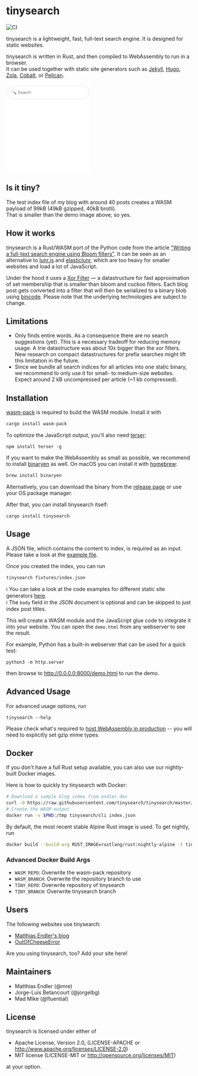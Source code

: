 # tinysearch

![CI](https://github.com/mre/tinysearch/workflows/CI/badge.svg)

tinysearch is a lightweight, fast, full-text search engine. It is designed for static websites.

tinysearch is written in Rust, and then compiled to WebAssembly to run in a browser.  
It can be used together with static site generators such as [Jekyll](https://jekyllrb.com/),
[Hugo](https://gohugo.io/), [Zola](https://www.getzola.org/),
[Cobalt](https://github.com/cobalt-org/cobalt.rs), or [Pelican](https://getpelican.com).

![Demo](tinysearch.gif)

## Is it tiny?

The test index file of my blog with around 40 posts creates a WASM payload of 99kB (49kB gzipped, 40kB brotli).  
That is smaller than the demo image above; so yes.

## How it works

tinysearch is a Rust/WASM port of the Python code from the article ["Writing a full-text
search engine using Bloom filters"](https://www.stavros.io/posts/bloom-filter-search-engine/).
It can be seen as an alternative to [lunr.js](https://lunrjs.com/) and
[elasticlunr](http://elasticlunr.com/), which are too heavy for smaller websites and
load a lot of JavaScript.

Under the hood it uses a [Xor Filter](https://arxiv.org/abs/1912.08258) &mdash; a
datastructure for fast approximation of set membership that is smaller than
bloom and cuckoo filters. Each blog post gets converted into a filter that will
then be serialized to a binary blob using
[bincode](https://github.com/bincode-org/bincode). Please note that the
underlying technologies are subject to change.

## Limitations

- Only finds entire words. As a consequence there are no search
  suggestions (yet). This is a necessary tradeoff for reducing memory usage. A
  trie datastructure was about 10x bigger than the xor filters. New research on
  compact datastructures for prefix searches might lift this limitation in the
  future.
- Since we bundle all search indices for all articles into one static binary, we
  recommend to only use it for small- to medium-size websites. Expect around 2 kB
  uncompressed per article (~1 kb compressed).

## Installation

[wasm-pack](https://rustwasm.github.io/wasm-pack/) is required to build the WASM
module. Install it with

```sh
cargo install wasm-pack
```

To optimize the JavaScript output, you'll also need
[terser](https://github.com/terser/terser):

```
npm install terser -g
```

If you want to make the WebAssembly as small as possible, we recommend to
install [binaryen](https://github.com/WebAssembly/binaryen) as well. On macOS
you can install it with [homebrew](https://brew.sh/):

```sh
brew install binaryen
```

Alternatively, you can download the binary from the [release
page](https://github.com/WebAssembly/binaryen/releases) or use your OS package
manager.

After that, you can install tinysearch itself:

```
cargo install tinysearch
```

## Usage

A JSON file, which contains the content to index, is required as an input.
Please take a look at the [example file](fixtures/index.json).

Once you created the index, you can run

```
tinysearch fixtures/index.json
```

ℹ️ You can take a look at the code examples for different static site generators [here](https://github.com/mre/tinysearch/tree/master/howto).  
ℹ️ The `body` field in the JSON document is optional and can be skipped to just index post titles.

This will create a WASM module and the JavaScript glue code to integrate it into
your website. You can open the `demo.html` from any webserver to see the
result.

For example, Python has a built-in webserver that can be used for a quick test:

```
python3 -m http.server
```

then browse to http://0.0.0.0:8000/demo.html to run the demo.

## Advanced Usage

For advanced usage options, run

```
tinysearch --help
```

Please check what's required to [host WebAssembly in production](https://rustwasm.github.io/book/reference/deploying-to-production.html) -- you will need to explicitly set gzip mime types.

## Docker

If you don't have a full Rust setup available, you can also use our nightly-built Docker images.

Here is how to quickly try tinysearch with Docker:

```sh
# Download a sample blog index from endler.dev
curl -O https://raw.githubusercontent.com/tinysearch/tinysearch/master/fixtures/index.json
# Create the WASM output
docker run -v $PWD:/tmp tinysearch/cli index.json
```

By default, the most recent stable Alpine Rust image is used. To get nightly, run

```sh
docker build --build-arg RUST_IMAGE=rustlang/rust:nightly-alpine -t tinysearch/cli:nightly .
```

### Advanced Docker Build Args

- `WASM_REPO`: Overwrite the wasm-pack repository
- `WASM_BRANCH`: Overwrite the repository branch to use
- `TINY_REPO`: Overwrite repository of tinysearch
- `TINY_BRANCH`: Overwrite tinysearch branch

## Users

The following websites use tinysearch:

- [Matthias Endler's blog](https://endler.dev/2019/tinysearch/)
- [OutOfCheeseError](https://out-of-cheese-error.netlify.app/)

Are you using tinysearch, too? Add your site here!

## Maintainers

- Matthias Endler (@mre)
- Jorge-Luis Betancourt (@jorgelbg)
- Mad Mike (@fluential)

## License

tinysearch is licensed under either of

- Apache License, Version 2.0, (LICENSE-APACHE or
  http://www.apache.org/licenses/LICENSE-2.0)
- MIT license (LICENSE-MIT or http://opensource.org/licenses/MIT)

at your option.

[wasm-pack]: https://github.com/rustwasm/wasm-pack
